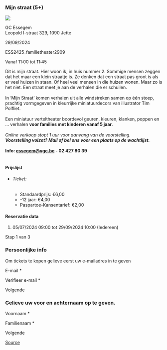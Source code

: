 ### Mijn straat (5+)

![](https://s3-eu-west-1.amazonaws.com/os-kwdo/prod/vgc/images/activity/6687a89fb60f2_Mijn_Straat_1_©_Danny_Wagemans.JPG)

GC Essegem  
Leopold I-straat 329, 1090 Jette

29/09/2024

ESS2425_familietheater2909

Vanaf 11:00 tot 11:45

Dit is mijn straat. Hier woon ik, in huis nummer 2. Sommige mensen zeggen dat het maar een klein straatje is. Ze denken dat een straat pas groot is als er veel huizen in staan. Of heel veel mensen in die huizen wonen. Maar zo is het niet. Een straat meet je aan de verhalen die er schuilen.  
<br/>In ‘Mijn Straat’ komen verhalen uit alle windstreken samen op één stoep, prachtig vormgegeven in kleurrijke miniatuurdecors van illustrator Tim Polfliet.  
<br/>Een miniatuur verteltheater boordevol geuren, kleuren, klanken, poppen en … verhalen **voor families met kinderen vanaf 5 jaar**.  
<br/>*Online verkoop stopt 1 uur voor aanvang van de voorstelling.  
**Voorstelling volzet? Mail of bel ons voor een plaats op de wachtlijst.***  
<br/>****Info: [essegem@vgc.be](mailto:essegem@vgc.be) - 02 427 80 39****  
<br/>

#### Prijslijst

* ###### Ticket:
    
    * Standaardprijs: €6,00
    * \-12 jaar: €4,00
    * Paspartoe-Kansentarief: €2,00

  

#### Reservatie data

1.  05/07/2024 09:00 tot 29/09/2024 10:00 (Iedereen)

Stap 1 van 3

 

### Persoonlijke info

Om tickets te kopen gelieve eerst uw e-mailadres in te geven

  

E-mail \* 

Verifieer e-mail \* 

Volgende

### Gelieve uw voor en achternaam op te geven.

Voornaam \* 

Familienaam \* 

Volgende

[Source](https://tickets.vgc.be/ticketingActivity/subscribe/ESS2425_familietheater2909)